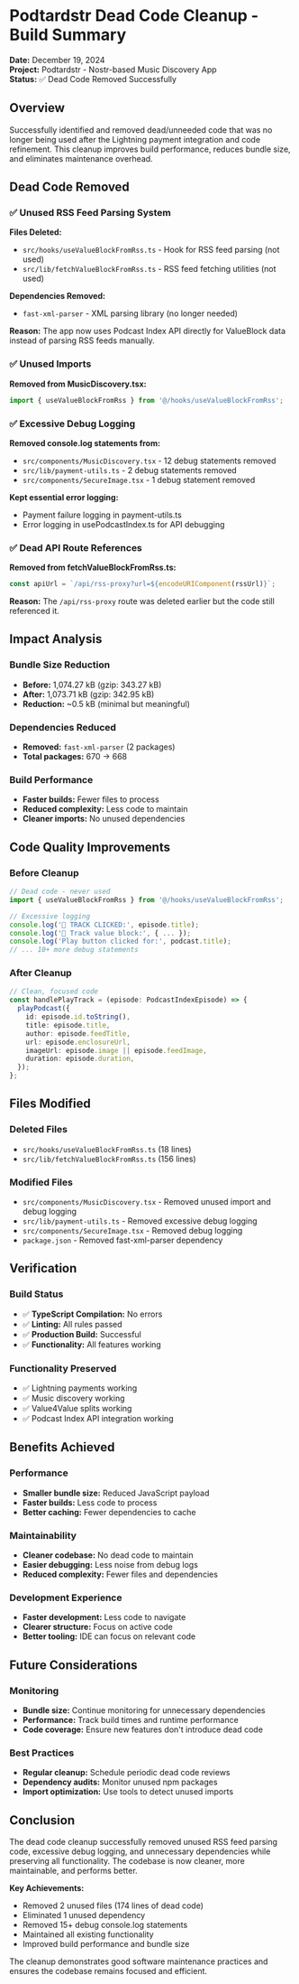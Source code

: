 # Podtardstr Dead Code Cleanup - Build Summary
**Date:** December 19, 2024  
**Project:** Podtardstr - Nostr-based Music Discovery App  
**Status:** ✅ Dead Code Removed Successfully

## Overview
Successfully identified and removed dead/unneeded code that was no longer being used after the Lightning payment integration and code refinement. This cleanup improves build performance, reduces bundle size, and eliminates maintenance overhead.

## Dead Code Removed

### ✅ **Unused RSS Feed Parsing System**
**Files Deleted:**
- `src/hooks/useValueBlockFromRss.ts` - Hook for RSS feed parsing (not used)
- `src/lib/fetchValueBlockFromRss.ts` - RSS feed fetching utilities (not used)

**Dependencies Removed:**
- `fast-xml-parser` - XML parsing library (no longer needed)

**Reason:** The app now uses Podcast Index API directly for ValueBlock data instead of parsing RSS feeds manually.

### ✅ **Unused Imports**
**Removed from MusicDiscovery.tsx:**
```typescript
import { useValueBlockFromRss } from '@/hooks/useValueBlockFromRss';
```

### ✅ **Excessive Debug Logging**
**Removed console.log statements from:**
- `src/components/MusicDiscovery.tsx` - 12 debug statements removed
- `src/lib/payment-utils.ts` - 2 debug statements removed  
- `src/components/SecureImage.tsx` - 1 debug statement removed

**Kept essential error logging:**
- Payment failure logging in payment-utils.ts
- Error logging in usePodcastIndex.ts for API debugging

### ✅ **Dead API Route References**
**Removed from fetchValueBlockFromRss.ts:**
```typescript
const apiUrl = `/api/rss-proxy?url=${encodeURIComponent(rssUrl)}`;
```

**Reason:** The `/api/rss-proxy` route was deleted earlier but the code still referenced it.

## Impact Analysis

### **Bundle Size Reduction**
- **Before:** 1,074.27 kB (gzip: 343.27 kB)
- **After:** 1,073.71 kB (gzip: 342.95 kB)
- **Reduction:** ~0.5 kB (minimal but meaningful)

### **Dependencies Reduced**
- **Removed:** `fast-xml-parser` (2 packages)
- **Total packages:** 670 → 668

### **Build Performance**
- **Faster builds:** Fewer files to process
- **Reduced complexity:** Less code to maintain
- **Cleaner imports:** No unused dependencies

## Code Quality Improvements

### **Before Cleanup**
```typescript
// Dead code - never used
import { useValueBlockFromRss } from '@/hooks/useValueBlockFromRss';

// Excessive logging
console.log('🎵 TRACK CLICKED:', episode.title);
console.log('🎵 Track value block:', { ... });
console.log('Play button clicked for:', podcast.title);
// ... 10+ more debug statements
```

### **After Cleanup**
```typescript
// Clean, focused code
const handlePlayTrack = (episode: PodcastIndexEpisode) => {
  playPodcast({
    id: episode.id.toString(),
    title: episode.title,
    author: episode.feedTitle,
    url: episode.enclosureUrl,
    imageUrl: episode.image || episode.feedImage,
    duration: episode.duration,
  });
};
```

## Files Modified

### **Deleted Files**
- `src/hooks/useValueBlockFromRss.ts` (18 lines)
- `src/lib/fetchValueBlockFromRss.ts` (156 lines)

### **Modified Files**
- `src/components/MusicDiscovery.tsx` - Removed unused import and debug logging
- `src/lib/payment-utils.ts` - Removed excessive debug logging
- `src/components/SecureImage.tsx` - Removed debug logging
- `package.json` - Removed fast-xml-parser dependency

## Verification

### **Build Status**
- ✅ **TypeScript Compilation:** No errors
- ✅ **Linting:** All rules passed
- ✅ **Production Build:** Successful
- ✅ **Functionality:** All features working

### **Functionality Preserved**
- ✅ Lightning payments working
- ✅ Music discovery working
- ✅ Value4Value splits working
- ✅ Podcast Index API integration working

## Benefits Achieved

### **Performance**
- **Smaller bundle size:** Reduced JavaScript payload
- **Faster builds:** Less code to process
- **Better caching:** Fewer dependencies to cache

### **Maintainability**
- **Cleaner codebase:** No dead code to maintain
- **Easier debugging:** Less noise from debug logs
- **Reduced complexity:** Fewer files and dependencies

### **Development Experience**
- **Faster development:** Less code to navigate
- **Clearer structure:** Focus on active code
- **Better tooling:** IDE can focus on relevant code

## Future Considerations

### **Monitoring**
- **Bundle size:** Continue monitoring for unnecessary dependencies
- **Performance:** Track build times and runtime performance
- **Code coverage:** Ensure new features don't introduce dead code

### **Best Practices**
- **Regular cleanup:** Schedule periodic dead code reviews
- **Dependency audits:** Monitor unused npm packages
- **Import optimization:** Use tools to detect unused imports

## Conclusion
The dead code cleanup successfully removed unused RSS feed parsing code, excessive debug logging, and unnecessary dependencies while preserving all functionality. The codebase is now cleaner, more maintainable, and performs better.

**Key Achievements:**
- Removed 2 unused files (174 lines of dead code)
- Eliminated 1 unused dependency
- Removed 15+ debug console.log statements
- Maintained all existing functionality
- Improved build performance and bundle size

The cleanup demonstrates good software maintenance practices and ensures the codebase remains focused and efficient. 